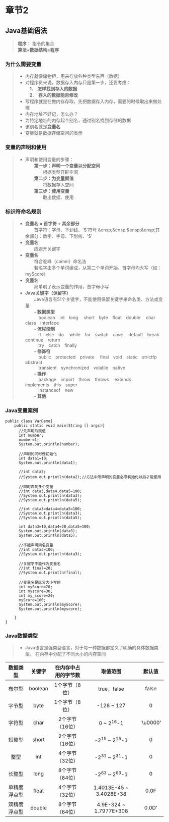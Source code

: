 # 章节2
## Java基础语法  
> **程序：** 指令的集合  
> **算法+数据结构=程序**
### 为什么需要变量
> - 内存就像储物柜，用来存放各种类型东西（数据）  
> - 对程序员来说，数据存入内存只是第一步，还要考虑：  
> &ensp;&ensp;**1.&ensp;&ensp;怎样找到存入的数据**  
> &ensp;&ensp;**2.&ensp;&ensp;存入的数据能否修改**  
> - 写程序就是在做内存存取，先把数据存入内存，需要的时候取出来做处理  
> - 内存地址不好记，怎么办？  
> - 为特定地址的内存起个别名，通过别名找到存储的数据 
> - 该别名就是**变量名**  
> - 变量就是数据存储空间的表示  
### 变量的声明和使用 
> - 声明和使用变量的步骤：  
> &ensp;&ensp;&ensp;&ensp;**第一步：声明一个变量以分配空间**   
> &ensp;&ensp;&ensp;&ensp;&ensp;&ensp;&ensp;&ensp;根据类型开辟空间  
> &ensp;&ensp;&ensp;&ensp;**第二步：为变量赋值**  
> &ensp;&ensp;&ensp;&ensp;&ensp;&ensp;&ensp;&ensp;将数据存入空间    
> &ensp;&ensp;&ensp;&ensp;**第三步：使用变量**   
> &ensp;&ensp;&ensp;&ensp;&ensp;&ensp;&ensp;&ensp;取出数据、使用    
### 标识符命名规则 
> - **变量名 = 首字符 + 其余部分**  
> &ensp;&ensp;&ensp;&ensp;首字符：字母、下划线、'$'符号  
> &ensp;&ensp;&ensp;&ensp;其余部分：数字、字母、下划线、'$'   
> - **变量名**   
> &ensp;&ensp;&ensp;&ensp;应避开关键字  
> - **变量名**  
> &ensp;&ensp;&ensp;&ensp;符合驼峰（camel）命名法    
> &ensp;&ensp;&ensp;&ensp;若名字由多个单词组成，从第二个单词开始，首字母均大写（如：myScore）   
> - **变量名**   
> &ensp;&ensp;&ensp;&ensp;简单明了表示变量的作用，首字母小写   
> - **Java关键字（保留字）**   
> &ensp;&ensp;&ensp;&ensp;Java语言有51个关键字，不能使用保留关键字来命名类、方法或变量  
> &ensp;&ensp;&ensp;&ensp;**- 数据类型**   
> &ensp;&ensp;&ensp;&ensp;&ensp;&ensp;boolean&ensp;&ensp;int&ensp;&ensp;long
&ensp;&ensp;short&ensp;&ensp;byte&ensp;&ensp;float&ensp;&ensp;double&ensp;&ensp;
char&ensp;&ensp;class&ensp;&ensp;interface   
> &ensp;&ensp;&ensp;&ensp;**- 流程控制**   
> &ensp;&ensp;&ensp;&ensp;&ensp;&ensp;if&ensp;&ensp;else&ensp;&ensp;do
&ensp;&ensp;while&ensp;&ensp;for&ensp;&ensp;switch&ensp;&ensp;case&ensp;&ensp;
default&ensp;&ensp;break&ensp;&ensp;continue&ensp;&ensp;return  
&ensp;&ensp;&ensp;&ensp;&ensp;&ensp;try&ensp;&ensp;catch&ensp;&ensp;finally  
> &ensp;&ensp;&ensp;&ensp;**- 修饰符**   
> &ensp;&ensp;&ensp;&ensp;&ensp;&ensp;public&ensp;&ensp;protected&ensp;&ensp;private
&ensp;&ensp;final&ensp;&ensp;void&ensp;&ensp;static&ensp;&ensp;strictfp&ensp;&ensp;abstract  
&ensp;&ensp;&ensp;&ensp;&ensp;&ensp;transient&ensp;&ensp;synchronized&ensp;&ensp;volatile&ensp;&ensp;native  
> &ensp;&ensp;&ensp;&ensp;**- 操作**  
> &ensp;&ensp;&ensp;&ensp;&ensp;&ensp;package&ensp;&ensp;import&ensp;&ensp;throw&ensp;&ensp;throws&ensp;&ensp;
extends&ensp;&ensp;implements&ensp;&ensp;this&ensp;&ensp;super   
&ensp;&ensp;&ensp;&ensp;&ensp;&ensp;instanceof&ensp;&ensp;new   
> &ensp;&ensp;&ensp;&ensp;**- 其他**     

### Java变量案例  
```  
public class VarDemo{  
    public static void main(String [] args){  
      //先声明后赋值  
      int number;  
      number=1;  
      System.out.println(number);  
        
      //声明的同时做初始化  
      int data1=10;  
      System.out.println(data1);
      
      //int data2;
      //System.out.println(data2);//方法中所声明的变量必须初始化以后才能使用
      
      //同时声明多个变量
      //int data3,data4,data5=100;
      //System.out.println(data3);
      //System.out.println(data5); 
      
      //int data3=data4=data5=100;
      //System.out.println(data3);
      //System.out.println(data5); 
      
      int data3=10,data4=20,data5=100;
      System.out.println(data3);
      System.out.println(data5); 
      
      //不能声明同名变量
      //int data3=100;
      //System.out.println(data3);
      
      //关键字不能作为变量名
      //int final=20;
      //System.out.println(final);
      
      //变量名是区分大小写的
      int myScore=20;
      int myscore=30;
      int my_score=20;
      myScore=100;
      System.out.println(myScore);
      System.out.println(myscore);   
    
    }  
}  
```
### Java数据类型
> - Java语言是强类型语言，对于每一种数据都定义了明确的具体数据类型，
在内存中分配了不同大小的内存空间  

| 数据类型 | 关键字 | 在内存中占用的字节数 |  取值范围  | 默认值 |  
|:----------:| :---: |:------------------:|:---------:|:------:|  
|  布尔型 | boolean| 1个字节（8位）| true，false | false |  
|  字节型 | byte| 1个字节（8位）| -128 ~ 127 | 0 |  
|  字符型 | char| 2个字节（16位）| 0 ~ 2<sup>16</sup>-1 | '\u0000' |  
|  短整型 | short| 2个字节（16位）| -2<sup>15</sup> ~ 2<sup>15</sup>-1 | 0 |  
|  整型 | int| 4个字节（32位）| -2<sup>31</sup> ~ 2<sup>31</sup>-1 | 0 |  
|  长整型 | long| 8个字节（64位）| -2<sup>63</sup> ~ 2<sup>63</sup>-1 | 0 |  
|  单精度浮点型 | float| 4个字节（32位）| 1.4013E-45 ~ 3.4028E+38 | 0.0F |  
|  双精度浮点型 | double| 8个字节（64位）| 4.9E-324 ~ 1.7977E+308 | 0.0D' |  
